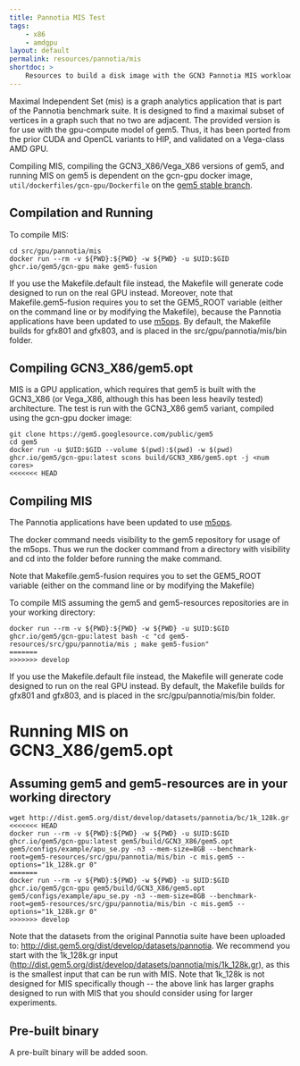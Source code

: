 ```yaml
---
title: Pannotia MIS Test
tags:
    - x86
    - amdgpu
layout: default
permalink: resources/pannotia/mis
shortdoc: >
    Resources to build a disk image with the GCN3 Pannotia MIS workload.
---
```


Maximal Independent Set (mis) is a graph analytics application that is part of the Pannotia benchmark suite.
It is designed to find a maximal subset of vertices in a graph such that no two are adjacent.
The provided version is for use with the gpu-compute model of gem5.
Thus, it has been ported from the prior CUDA and OpenCL variants to HIP, and validated on a Vega-class AMD GPU.

Compiling MIS, compiling the GCN3_X86/Vega_X86 versions of gem5, and running MIS on gem5 is dependent on the gcn-gpu docker image, `util/dockerfiles/gcn-gpu/Dockerfile` on the [gem5 stable branch](https://gem5.googlesource.com/public/gem5/+/refs/heads/stable).

## Compilation and Running

To compile MIS:

```
cd src/gpu/pannotia/mis
docker run --rm -v ${PWD}:${PWD} -w ${PWD} -u $UID:$GID ghcr.io/gem5/gcn-gpu make gem5-fusion
```

If you use the Makefile.default file instead, the Makefile will generate code designed to run on the real GPU instead.  Moreover, note that Makefile.gem5-fusion requires you to set the GEM5_ROOT variable (either on the command line or by modifying the Makefile), because the Pannotia applications have been updated to use [m5ops](https://www.gem5.org/documentation/general_docs/m5ops/).  By default, the Makefile builds for gfx801 and gfx803, and is placed in the src/gpu/pannotia/mis/bin folder.

## Compiling GCN3_X86/gem5.opt

MIS is a GPU application, which requires that gem5 is built with the GCN3_X86 (or Vega_X86, although this has been less heavily tested) architecture.
The test is run with the GCN3_X86 gem5 variant, compiled using the gcn-gpu docker image:

```
git clone https://gem5.googlesource.com/public/gem5
cd gem5
docker run -u $UID:$GID --volume $(pwd):$(pwd) -w $(pwd) ghcr.io/gem5/gcn-gpu:latest scons build/GCN3_X86/gem5.opt -j <num cores>
<<<<<<< HEAD
```
## Compiling MIS
The Pannotia applications have been updated to use [m5ops](https://www.gem5.org/documentation/general_docs/m5ops/).

The docker command needs visibility to the gem5 repository for usage of the m5ops.
Thus we run the docker command from a directory with visibility and cd into the folder before running the make command.   
  
Note that Makefile.gem5-fusion requires you to set the GEM5_ROOT variable (either on the command line or by modifying the Makefile)  
  
To compile MIS assuming the gem5 and gem5-resources repositories are in your working directory:

```
docker run --rm -v ${PWD}:${PWD} -w ${PWD} -u $UID:$GID ghcr.io/gem5/gcn-gpu:latest bash -c "cd gem5-resources/src/gpu/pannotia/mis ; make gem5-fusion"
=======
>>>>>>> develop
```

If you use the Makefile.default file instead, the Makefile will generate code designed to run on the real GPU instead.
By default, the Makefile builds for gfx801 and gfx803, and is placed in the src/gpu/pannotia/mis/bin folder.

# Running MIS on GCN3_X86/gem5.opt

## Assuming gem5 and gem5-resources are in your working directory
```
wget http://dist.gem5.org/dist/develop/datasets/pannotia/bc/1k_128k.gr
<<<<<<< HEAD
docker run --rm -v ${PWD}:${PWD} -w ${PWD} -u $UID:$GID ghcr.io/gem5/gcn-gpu:latest gem5/build/GCN3_X86/gem5.opt gem5/configs/example/apu_se.py -n3 --mem-size=8GB --benchmark-root=gem5-resources/src/gpu/pannotia/mis/bin -c mis.gem5 --options="1k_128k.gr 0"
=======
docker run --rm -v ${PWD}:${PWD} -w ${PWD} -u $UID:$GID ghcr.io/gem5/gcn-gpu gem5/build/GCN3_X86/gem5.opt gem5/configs/example/apu_se.py -n3 --mem-size=8GB --benchmark-root=gem5-resources/src/gpu/pannotia/mis/bin -c mis.gem5 --options="1k_128k.gr 0"
>>>>>>> develop
```

Note that the datasets from the original Pannotia suite have been uploaded to: <http://dist.gem5.org/dist/develop/datasets/pannotia>.
We recommend you start with the 1k_128k.gr input (<http://dist.gem5.org/dist/develop/datasets/pannotia/mis/1k_128k.gr>), as this is the smallest input that can be run with MIS.
Note that 1k_128k is not designed for MIS specifically though -- the above link has larger graphs designed to run with MIS that you should consider using for larger experiments.

## Pre-built binary

A pre-built binary will be added soon.
